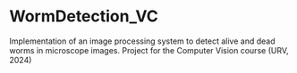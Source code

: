 # WormDetection_VC
Implementation of an image processing system to detect alive and dead worms in microscope images.  Project for the Computer Vision course (URV, 2024)
